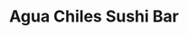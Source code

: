 ---
layout: place
title: "Agua Chiles Sushi Bar"
permalink: /california/northridge/agua-chiles-sushi-bar.html
stateAbbr: CA
stateName: California
cityName: Northridge
seo:
  name: "Agua Chiles Sushi Bar"
  type: Restaurant
  links: https://www.aguachilessushi.com/
description: "Looking for sushi in Northridge, California? Check out Agua Chiles Sushi Bar for a delightful Japanese dining experience. Enjoy a variety of sushi and other ..."
place_id: ChIJeU2-n6ubwoARSg6R4MqwH3g
photos:
  - name: >-
      places/ChIJeU2-n6ubwoARSg6R4MqwH3g/photos/AeeoHcIZ7dxh4bD0No6oS7-MzVEsBbjsvGsScTcCRSaSZBiAurMvdzxksBjsV5v7Lu2tUyAGHFZScGkwQGAPpZvXYwJW5cQBT1XkSfHMmTTCO77E0X7FeRnA1DX4aa03R7c_B9ndsOME-cxC9vkUOtY2dhwM2eRe7gP2lT_F_7zru6e_iGjHDfvdeUHlX2e2HAFHV8d7VYvwe-Xb5OotTRAjZ36VGO7cPKYVPMEWqiG4Py2ca7Nn1Fva1L2XDRu3BQNSdZQLz-brQP6-UwPH5kzJt3Ml7abUAjpgYBIZvV7tycdISg
    widthPx: 4800
    heightPx: 3200
    authorAttributions:
      - displayName: Agua Chiles Sushi Bar
        uri: https://maps.google.com/maps/contrib/101061079901238036145
        photoUri: >-
          https://lh3.googleusercontent.com/a-/ALV-UjXYJbVFLF9x7AwaGLxlnOHA4WDwUXpoWmTfTEX3O7rFm5lWp9ig=s100-p-k-no-mo
    flagContentUri: >-
      https://www.google.com/local/imagery/report/?cb_client=maps_api_places.places_api&image_key=!1e10!2sAF1QipMLDD3XhVblvxq7yOfCRIddiFReclxAKliDW50L&hl=en-US
    googleMapsUri: >-
      https://www.google.com/maps/place//data=!3m4!1e2!3m2!1sAF1QipMLDD3XhVblvxq7yOfCRIddiFReclxAKliDW50L!2e10!4m2!3m1!1s0x80c29bab9fbe4d79:0x781fb0cae0910e4a
  - name: >-
      places/ChIJeU2-n6ubwoARSg6R4MqwH3g/photos/AeeoHcKC06uCUadvPyrxYvPfGjFMftTukAlpn3-Wflm25Penqep0yoT7eZgZQ8rOHwcJg_nPAq_xmFNMH34wWGJM9v1Vrn3fcJB3Us5GCZGqIp5pe8iM68HCA9c0JcrD3ps8ZNwBFi7Oq7BzIqAxDnI_i1u0uU7W_fe3BElSuXAOJPxWmomltAEK3E3JIZT2a71hOKWgV4RVcVEjaoHgw2j5nG7aAP8ziibOxrvTXfOy2mQH5Hp0Aj3x8NJvQW4kP4kPvTQiyasBQBhga0xjraqBnD30PzJmtDaas1y6KX1dd9MXsA
    widthPx: 4800
    heightPx: 3200
    authorAttributions:
      - displayName: Agua Chiles Sushi Bar
        uri: https://maps.google.com/maps/contrib/101061079901238036145
        photoUri: >-
          https://lh3.googleusercontent.com/a-/ALV-UjXYJbVFLF9x7AwaGLxlnOHA4WDwUXpoWmTfTEX3O7rFm5lWp9ig=s100-p-k-no-mo
    flagContentUri: >-
      https://www.google.com/local/imagery/report/?cb_client=maps_api_places.places_api&image_key=!1e10!2sAF1QipPom7Gn4k8fphQxZfjIxKCeReD4HiwERXY86R27&hl=en-US
    googleMapsUri: >-
      https://www.google.com/maps/place//data=!3m4!1e2!3m2!1sAF1QipPom7Gn4k8fphQxZfjIxKCeReD4HiwERXY86R27!2e10!4m2!3m1!1s0x80c29bab9fbe4d79:0x781fb0cae0910e4a
  - name: >-
      places/ChIJeU2-n6ubwoARSg6R4MqwH3g/photos/AeeoHcLKrI_ZEhsJMRcsHedhy2su6XnWI2bYnPz7Pkk41kuePMXXQbSxmdizOd9_oK4vjlzSETlz6N5rzmkAVHdTzokE1YDoiRrA0eHETs0RUovtTsgBSlMedD32P-Uln_EnutEnWHYeO3p3F0LsebhKggJVTS3ld0S7CgC0zQgNQ0ZANrFgsD-qs4h-dt7O74-Z6kj_u9tCrEeYcEOKPl7h95rgxZ-omgss8HL1GT52UH5uwyI_xO8Ko3STwKb6VBpfeTVT91W6bm-glngbTloshPAeVODXg8jQYJtWx8HNxrBx0A
    widthPx: 1080
    heightPx: 720
    authorAttributions:
      - displayName: Agua Chiles Sushi Bar
        uri: https://maps.google.com/maps/contrib/101061079901238036145
        photoUri: >-
          https://lh3.googleusercontent.com/a-/ALV-UjXYJbVFLF9x7AwaGLxlnOHA4WDwUXpoWmTfTEX3O7rFm5lWp9ig=s100-p-k-no-mo
    flagContentUri: >-
      https://www.google.com/local/imagery/report/?cb_client=maps_api_places.places_api&image_key=!1e10!2sAF1QipP7K6PcYl2hfk38eU-ZNRsPhuSjg9IR6p9oBDr1&hl=en-US
    googleMapsUri: >-
      https://www.google.com/maps/place//data=!3m4!1e2!3m2!1sAF1QipP7K6PcYl2hfk38eU-ZNRsPhuSjg9IR6p9oBDr1!2e10!4m2!3m1!1s0x80c29bab9fbe4d79:0x781fb0cae0910e4a
  - name: >-
      places/ChIJeU2-n6ubwoARSg6R4MqwH3g/photos/AeeoHcJjLr7-WyWyJqeh5Gt3H239fKJRXtLWy17Lfm-awoS4XM7FBK4Yqx1uCToBpZ2f65gu4Z8vOstrifyqxUSmVGgyElfXsbaQR04iUTCmv1087_82GsSBMEcXkHhd3xTD7V6nla6Hhddm6FE1K0ABbXc6SJZsevqZgwqX0LA9RhtFO6eFaHce0UQLphGEO7-uIjFmHRnthnehOEdVYisi0AnIr2BDZ7lfObXMx3c9NUL1Q48HEl9LPhtHGjdeC7FCr7szKRw6uuLElfT9LAdI1Xe25jv-9ZehbxDOJa_xlbQo0IzuWPpzXSuBVPHt4T-zmV2Oh3JfEiVb2QbKE_K2oSrbx_poaa-y-EN476xEMHEs1OxAp2qgywl2W-CP5KG06hlPEmbvWsztlLZYZji932bOidoOBMXTi7QKmSzMnSyj57wO
    widthPx: 3072
    heightPx: 4080
    authorAttributions:
      - displayName: Richard Ivanyi
        uri: https://maps.google.com/maps/contrib/103469223458154541156
        photoUri: >-
          https://lh3.googleusercontent.com/a-/ALV-UjUGMydsKnefV5vFER23MC4LwGrvXyrIYwdR1ZhsGJX2AdIfXoFgRw=s100-p-k-no-mo
    flagContentUri: >-
      https://www.google.com/local/imagery/report/?cb_client=maps_api_places.places_api&image_key=!1e10!2sCIHM0ogKEICAgICj9bfqggE&hl=en-US
    googleMapsUri: >-
      https://www.google.com/maps/place//data=!3m4!1e2!3m2!1sCIHM0ogKEICAgICj9bfqggE!2e10!4m2!3m1!1s0x80c29bab9fbe4d79:0x781fb0cae0910e4a
  - name: >-
      places/ChIJeU2-n6ubwoARSg6R4MqwH3g/photos/AeeoHcL3yHo4ma9YPMxgY28EIGlQwulkqpSmzrfj3wSwYny_9c-Eqyxfh27YQD7PVgFdvZFZGF2ZcIJLGvrhgp6mB-dIO11sAYhpnVv0OXwKWhL7pmlwU0H6iM-SiUazacM5oLeVDtqS_0lLojCmxIALkf-NnnQwGJD57gfaDwoU9V6jtXDSKofUrV2b9PiC9LiVqhVw4JzaL4sphetGEoBil5vJ8OeQHdPPoqkh938O-oTFq8oBXvTmZxkVx1-Ummsm3qbANYooUMDxT0p6lI3Y9P7E6-U6cZ5WOSOBcrqA589asw
    widthPx: 4739
    heightPx: 3385
    authorAttributions:
      - displayName: Agua Chiles Sushi Bar
        uri: https://maps.google.com/maps/contrib/101061079901238036145
        photoUri: >-
          https://lh3.googleusercontent.com/a-/ALV-UjXYJbVFLF9x7AwaGLxlnOHA4WDwUXpoWmTfTEX3O7rFm5lWp9ig=s100-p-k-no-mo
    flagContentUri: >-
      https://www.google.com/local/imagery/report/?cb_client=maps_api_places.places_api&image_key=!1e10!2sAF1QipPuoBX26ewqD5BE2fTTgmFk-pGc-YaBykwrVUO7&hl=en-US
    googleMapsUri: >-
      https://www.google.com/maps/place//data=!3m4!1e2!3m2!1sAF1QipPuoBX26ewqD5BE2fTTgmFk-pGc-YaBykwrVUO7!2e10!4m2!3m1!1s0x80c29bab9fbe4d79:0x781fb0cae0910e4a
  - name: >-
      places/ChIJeU2-n6ubwoARSg6R4MqwH3g/photos/AeeoHcJhxBF4qb9vpPpHi1TcMlQTTT6Bd6WmH17rDNPOocdJ_lq9lyyQVyZEEhVgETNZDbFL-662RJrQNWQ6-DsrI3Fghi52Otvyl8R6wQQyVlcqoLHWhT3G1LnkIKMHzDruWU9rkdflMOWn4SsFS4EvUpkLzwT2soaT7ZZvexaoKkPg46jXcCIPf7T08GXKwPHiSz2N1tBTsm0A79W2F5NDCEVP3-W_j8PIq-4niXG9ZSC0bQYIK3crM6QBdq5d7OIdQXW41Lkb17VpjXzH2NarwgM0b-3nmQxqnu7we9FZ4XTBJA
    widthPx: 3024
    heightPx: 4032
    authorAttributions:
      - displayName: Agua Chiles Sushi Bar
        uri: https://maps.google.com/maps/contrib/101061079901238036145
        photoUri: >-
          https://lh3.googleusercontent.com/a-/ALV-UjXYJbVFLF9x7AwaGLxlnOHA4WDwUXpoWmTfTEX3O7rFm5lWp9ig=s100-p-k-no-mo
    flagContentUri: >-
      https://www.google.com/local/imagery/report/?cb_client=maps_api_places.places_api&image_key=!1e10!2sAF1QipPAPNL8vvErZPfjSdMpmaps34FQJx_8NTdWadME&hl=en-US
    googleMapsUri: >-
      https://www.google.com/maps/place//data=!3m4!1e2!3m2!1sAF1QipPAPNL8vvErZPfjSdMpmaps34FQJx_8NTdWadME!2e10!4m2!3m1!1s0x80c29bab9fbe4d79:0x781fb0cae0910e4a
  - name: >-
      places/ChIJeU2-n6ubwoARSg6R4MqwH3g/photos/AeeoHcI_Mw6Ugg2CpkxC6iXq613gNUbyaEwHgRN6iQ646xkVFRzJOmfbcw704fBuCe_fns3XVm8calBS7-efLvccFoF9VVFt8ZxF3gObwUTGwsVchg3Q60UxEmco4FVjzaATbFudntozgOli4AXf5gz7xJzn3vo8-vnihXZpiRercDgnA57LX2INulc4Nv1TupStr3_Yc7CwTdbVxibOg3mJJk-k9yATTzYxGzpW_tlggPq376hAiRMHSuALbq9C96Pbg1BDjCLwUacDTNoCXIutST7ARLDKpmjQ2sUhKHsKHGCS0A
    widthPx: 4800
    heightPx: 3428
    authorAttributions:
      - displayName: Agua Chiles Sushi Bar
        uri: https://maps.google.com/maps/contrib/101061079901238036145
        photoUri: >-
          https://lh3.googleusercontent.com/a-/ALV-UjXYJbVFLF9x7AwaGLxlnOHA4WDwUXpoWmTfTEX3O7rFm5lWp9ig=s100-p-k-no-mo
    flagContentUri: >-
      https://www.google.com/local/imagery/report/?cb_client=maps_api_places.places_api&image_key=!1e10!2sAF1QipMgSwrDOmCJ8WsItlh5TSXAsw6jT9ZWdE_TyWFW&hl=en-US
    googleMapsUri: >-
      https://www.google.com/maps/place//data=!3m4!1e2!3m2!1sAF1QipMgSwrDOmCJ8WsItlh5TSXAsw6jT9ZWdE_TyWFW!2e10!4m2!3m1!1s0x80c29bab9fbe4d79:0x781fb0cae0910e4a
  - name: >-
      places/ChIJeU2-n6ubwoARSg6R4MqwH3g/photos/AeeoHcI1heoa89yXnzHPpuLiXPjMufjAethMfXSIjeNLN3F4FJg9S7tuxVojHhjpeAWXyVIIDcJURwAls9tMO-UbOzzy6XnXtXlhp1PcUvcGgNoJTikSPrYa1d9L1CxaWguB-04kIC9_ielUuH2Jq2qVBU1QmcYe6IH_5xK24ZWtGds7BwrR3peu-5iG8crzvZ5OwGGlih7yFKnMnSsGh7TAUfGHta8-NTUigtSrmFRBFs7iIkIRXglPsqXi5zd40v1Ot_K1TezfA-R761PyC-Fp7QE10izQ8e_cjS2b0ASmCnM0ufeJrm7f2m7xPaNy_3mGA-lditkaJLytvfrWwJF4NFcn0v0cFZLKrFS-9GLBMSRQG3uHBGuki_QII3b6ztnXGFHGGPqpk1cGTe3-ShWdsviO75OXDqDw0-Abnszt_nLR9MRr
    widthPx: 3024
    heightPx: 4032
    authorAttributions:
      - displayName: Bunny Manochit
        uri: https://maps.google.com/maps/contrib/118306176788535494997
        photoUri: >-
          https://lh3.googleusercontent.com/a-/ALV-UjVKqiy6-wnGor2wEywb3xg3zlgYUoF_c_J-jE-s4mc4oNlVKHw6=s100-p-k-no-mo
    flagContentUri: >-
      https://www.google.com/local/imagery/report/?cb_client=maps_api_places.places_api&image_key=!1e10!2sCIHM0ogKEICAgIC2sdqcrQE&hl=en-US
    googleMapsUri: >-
      https://www.google.com/maps/place//data=!3m4!1e2!3m2!1sCIHM0ogKEICAgIC2sdqcrQE!2e10!4m2!3m1!1s0x80c29bab9fbe4d79:0x781fb0cae0910e4a
  - name: >-
      places/ChIJeU2-n6ubwoARSg6R4MqwH3g/photos/AeeoHcJKJ-lNP5xQ31wD3-KOkFJgceG9Dt6JxsYw1JNIjBCKyFdyXpkF3KVP-c-u45PskbiuHgaV8fQP1C8vpIoa-uj--wDtMVi6H2hpc4uxG1BSy6nn5h68w5OptXiR9d3l7HczzKj_-3vBAF8PqbvHDIGfRC4D4i4aEVKdeiXkfeYLFbly_8Dp8npy28x0QrdaEOidjpP30uBB2U6SmMhKKgFMhjUaEZYFy0xiwSRabDFxxACp1qUlQv6YBsgpqK5yQM1Z05V2Kp903zHLXm7yq9hHC2a5NAsIz5M1p_IiyHUhyQ
    widthPx: 1242
    heightPx: 1242
    authorAttributions:
      - displayName: Agua Chiles Sushi Bar
        uri: https://maps.google.com/maps/contrib/101061079901238036145
        photoUri: >-
          https://lh3.googleusercontent.com/a-/ALV-UjXYJbVFLF9x7AwaGLxlnOHA4WDwUXpoWmTfTEX3O7rFm5lWp9ig=s100-p-k-no-mo
    flagContentUri: >-
      https://www.google.com/local/imagery/report/?cb_client=maps_api_places.places_api&image_key=!1e10!2sAF1QipPgutNpwJyaafqAsI5P4nmoTIknTRV48ZUiZkj9&hl=en-US
    googleMapsUri: >-
      https://www.google.com/maps/place//data=!3m4!1e2!3m2!1sAF1QipPgutNpwJyaafqAsI5P4nmoTIknTRV48ZUiZkj9!2e10!4m2!3m1!1s0x80c29bab9fbe4d79:0x781fb0cae0910e4a
  - name: >-
      places/ChIJeU2-n6ubwoARSg6R4MqwH3g/photos/AeeoHcLgyzWQeLaMj-a5kmS8ahCpoaCCFplFpPf37daceUgZrl71SQb7gj9lCalrUYjelACC2LxDO_0AHZ4awWAMVanDEvEOFuep0P8SxV2xsFH-y8JwRjWPYXh1qPLULpje9VIKdC8j7P5rvGgWS6nQR7cUFKnHGX1YvFF5bPMUNuzJxbm3JeggwtAvg-FUkHOLvTjZBgwGSoGzaSLWEIq-Y5qoaGPYqSblVdFADFf-K4LW5M6T1p90Yesw2CklL7SSugAxxFy4E6g9ZkZSvqHZUVD8dqSEc0-AgpbKUnf0f_s__w
    widthPx: 4800
    heightPx: 3200
    authorAttributions:
      - displayName: Agua Chiles Sushi Bar
        uri: https://maps.google.com/maps/contrib/101061079901238036145
        photoUri: >-
          https://lh3.googleusercontent.com/a-/ALV-UjXYJbVFLF9x7AwaGLxlnOHA4WDwUXpoWmTfTEX3O7rFm5lWp9ig=s100-p-k-no-mo
    flagContentUri: >-
      https://www.google.com/local/imagery/report/?cb_client=maps_api_places.places_api&image_key=!1e10!2sAF1QipPC4P8eLmaonMAQ-gQCXniKIRJtEgaEk0TRqNaP&hl=en-US
    googleMapsUri: >-
      https://www.google.com/maps/place//data=!3m4!1e2!3m2!1sAF1QipPC4P8eLmaonMAQ-gQCXniKIRJtEgaEk0TRqNaP!2e10!4m2!3m1!1s0x80c29bab9fbe4d79:0x781fb0cae0910e4a
address: 9129 Reseda Blvd, Northridge, CA 91324, USA
street: 9129 Reseda Blvd
city: Northridge
state: CA
zip: '91324'
country: USA
neighborhood: Northridge
latitude: '34.236453'
longitude: '-118.537585'
accessibility_options:
  wheelchairAccessibleParking: true
  wheelchairAccessibleEntrance: true
  wheelchairAccessibleRestroom: true
  wheelchairAccessibleSeating: true
business_status: OPERATIONAL
name: Agua Chiles Sushi Bar
google_maps_links:
  directionsUri: >-
    https://www.google.com/maps/dir//''/data=!4m7!4m6!1m1!4e2!1m2!1m1!1s0x80c29bab9fbe4d79:0x781fb0cae0910e4a!3e0
  placeUri: https://maps.google.com/?cid=8655831394226867786
  writeAReviewUri: >-
    https://www.google.com/maps/place//data=!4m3!3m2!1s0x80c29bab9fbe4d79:0x781fb0cae0910e4a!12e1
  reviewsUri: >-
    https://www.google.com/maps/place//data=!4m4!3m3!1s0x80c29bab9fbe4d79:0x781fb0cae0910e4a!9m1!1b1
  photosUri: >-
    https://www.google.com/maps/place//data=!4m3!3m2!1s0x80c29bab9fbe4d79:0x781fb0cae0910e4a!10e5
primary_type: Sushi Restaurant
opening_hours:
  regular: null
  current: null
secondary_opening_hours:
  regular:
    weekdayDescriptions: null
    type: null
  current:
    weekdayDescriptions: null
    type: null
phone: (818) 812-9613
price_level: PRICE_LEVEL_MODERATE
price_range: $30 &ndash; $50
rating: '4.3'
rating_count: 575
website: https://www.aguachilessushi.com/
reviews: null
parking_options: null
payment_options: null
allow_dogs: null
curbside_pickup: null
delivery: null
dine_in: null
good_for_children: null
good_for_groups: null
good_for_sports: null
live_music: null
menu_for_children: null
outdoor_seating: null
reservable: null
restroom: null
serves_beer: null
serves_breakfast: null
serves_brunch: null
serves_cocktails: null
serves_coffee: null
serves_dinner: null
serves_dessert: null
serves_lunch: null
serves_vegetarian_food: null
serves_wine: null
takeout: null
summary: null

---